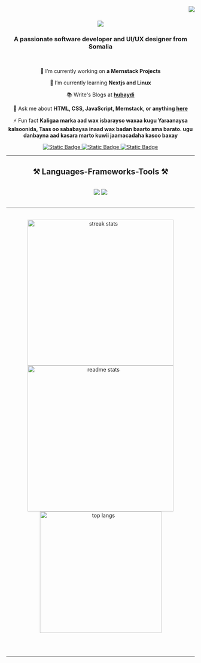 <img align="right" src="https://visitor-badge.laobi.icu/badge?page_id=hubaydi.hubaydi" />

<h1 align="center">
    <img src="https://readme-typing-svg.herokuapp.com/demo/?duration=1998&color=DC9F66&center=true&multiline=true&separator=%3C&lines=Hi+There!%F0%9F%91%8B;+I'm+Hubaydi.+%3CKusoo+dhowow+Profile-keyga+Github" />
</h1>

<h3 align="center">A passionate software developer and UI/UX designer from Somalia</h3>

<br/>

<div align="center">
 
 🔭 I’m currently working on **a Mernstack Projects**
 
 🌱 I’m currently learning **Nextjs and Linux**

 📚 Write's Blogs at **[hubaydi](https://hobaydi.vercel.app)**
 
 💬 Ask me about **HTML, CSS, JavaScript, Mernstack, or anything [here](https://github.com/hubaydi/hubaydi/issues)**

 ⚡ Fun fact **Kaligaa marka aad wax isbarayso waxaa kugu Yaraanaysa kalsoonida, Taas oo sababaysa inaad wax badan baarto ama barato. ugu danbayna aad kasara marto kuwii jaamacadaha kasoo baxay**
 
 </div>
 
<div align="center"> 
  <a href="https://www.facebook.com/profile.php?id=100086232861798" target="_blank">
    <img alt="Static Badge" src="https://img.shields.io/badge/facebook-dc9f66?style=plastic&link=https%3A%2F%2Fwww.facebook.com%2Fprofile.php%3Fid%3D100086232861798">
  </a>
  <a href="https://x.com/Hobaydi_Dev" target="_blank">
    <img alt="Static Badge" src="https://img.shields.io/badge/Twitter-dc9f66?style=plastic&link=https%3A%2F%2Fx.com%2FHobaydi_Dev">
  </a>
  <a href="https://www.t.me/Malxubayd" target="_blank">
    <img alt="Static Badge" src="https://img.shields.io/badge/Telegarm-dc9f66?style=plastic&link=https%3A%2F%2Fwww.t.me%2FMalxubayd">
  </a>
</div>

 <hr/>
 
<h2 align="center">⚒️ Languages-Frameworks-Tools ⚒️</h2>
<br/>
<div align="center">
    <img src="https://skillicons.dev/icons?i=react,bootstrap,html,css,github,figma,tailwind,git" />
    <img src="https://skillicons.dev/icons?i=nodejs,javascript,typescript,express,mongodb,notion" /><br>
</div>

<br/>
<hr/>

<br>
<div align=center>
  <img width=390 src="https://github-readme-streak-stats-salesp07.vercel.app/?user=hubaydi&count_private=true&theme=react&border_radius=10" alt="streak stats"/>
  <img width=390 src="https://github-readme-stats-salesp07.vercel.app/api?username=hubaydi&count_private=true&show_icons=true&theme=react&rank_icon=github&border_radius=10" alt="readme stats" />
  <br/>
  <img width=325 align="center" src="https://github-readme-stats-salesp07.vercel.app/api/top-langs/?username=hubaydi&hide=HTML&langs_count=8&layout=compact&theme=react&border_radius=10&size_weight=0.5&count_weight=0.5&exclude_repo=github-readme-stats" alt="top langs" />
</div>

<br/><br/>
<hr/>



